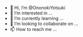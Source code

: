 - 👋 Hi, I’m @OnonokiYotsuki
- 👀 I’m interested in ...
- 🌱 I’m currently learning ...
- 💞️ I’m looking to collaborate on ...
- 📫 How to reach me ...

<!---
OnonokiYotsuki/OnonokiYotsuki is a ✨ special ✨ repository because its `README.md` (this file) appears on your GitHub profile.
You can click the Preview link to take a look at your changes.
--->

